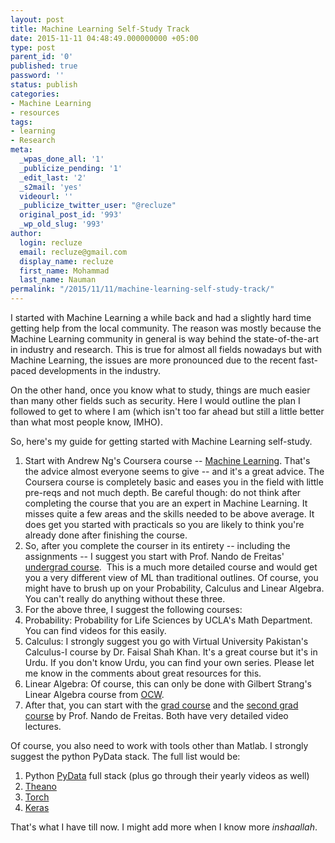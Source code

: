 ```yaml
---
layout: post
title: Machine Learning Self-Study Track
date: 2015-11-11 04:48:49.000000000 +05:00
type: post
parent_id: '0'
published: true
password: ''
status: publish
categories:
- Machine Learning
- resources
tags:
- learning
- Research
meta:
  _wpas_done_all: '1'
  _publicize_pending: '1'
  _edit_last: '2'
  _s2mail: 'yes'
  videourl: ''
  _publicize_twitter_user: "@recluze"
  original_post_id: '993'
  _wp_old_slug: '993'
author:
  login: recluze
  email: recluze@gmail.com
  display_name: recluze
  first_name: Mohammad
  last_name: Nauman
permalink: "/2015/11/11/machine-learning-self-study-track/"
---
```

I started with Machine Learning a while back and had a slightly hard time getting help from the local community. The reason was mostly because the Machine Learning community in general is way behind the state-of-the-art in industry and research. This is true for almost all fields nowadays but with Machine Learning, the issues are more pronounced due to the recent fast-paced developments in the industry.

On the other hand, once you know what to study, things are much easier than many other fields such as security. Here I would outline the plan I followed to get to where I am (which isn't too far ahead but still a little better than what most people know, IMHO).

So, here's my guide for getting started with Machine Learning self-study.

1. Start with Andrew Ng's Coursera course -- [Machine Learning](https://www.coursera.org/learn/machine-learning). That's the advice almost everyone seems to give -- and it's a great advice. The Coursera course is completely basic and eases you in the field with little pre-reqs and not much depth. Be careful though: do not think after completing the course that you are an expert in Machine Learning. It misses quite a few areas and the skills needed to be above average. It does get you started with practicals so you are likely to think you're already done after finishing the course.
2. So, after you complete the courser in its entirety -- including the assignments -- I suggest you start with Prof. Nando de Freitas' [undergrad course](http://www.cs.ubc.ca/~nando/340-2012/lectures.php).&nbsp; This is a much more detailed course and would get you a very different view of ML than traditional outlines. Of course, you might have to brush up on your Probability, Calculus and Linear Algebra. You can't really do anything without these three.
3. For the above three, I suggest the following courses:
  1. Probability: Probability for Life Sciences by UCLA's Math Department. You can find videos for this easily.
  2. Calculus: I strongly suggest you go with Virtual University Pakistan's Calculus-I course by Dr. Faisal Shah Khan. It's a great course but it's in Urdu. If you don't know Urdu, you can find your own series. Please let me know in the comments about great resources for this.
  3. Linear Algebra: Of course, this can only be done with Gilbert Strang's Linear Algebra course from [OCW](http://ocw.mit.edu/courses/mathematics/18-06-linear-algebra-spring-2010/index.htm).
4. After that, you can start with the [grad course](http://www.cs.ubc.ca/~nando/540-2013/index.html) and the [second grad course](http://www.cs.ox.ac.uk/teaching/courses/2014-2015/ml/) by Prof. Nando de Freitas. Both have very detailed video lectures.

Of course, you also need to work with tools other than Matlab. I strongly suggest the python PyData stack. The full list would be:

1. Python [PyData](http://pydata.org/) full stack (plus go through their yearly videos as well)
2. [Theano](http://www.deeplearning.net/software/theano/)
3. [Torch](http://torch.ch/)
4. [Keras](http://keras.io/)

That's what I have till now. I might add more when I know more _inshaallah_.

